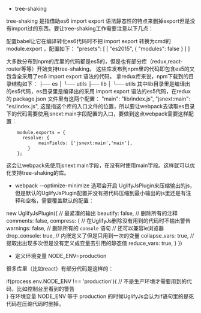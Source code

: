 
* tree-shaking

tree-shaking 是指借助es6 import export 语法静态性的特点来删掉export但是没有import过的东西。要让tree-shaking工作需要注意以下几点：

配置babel让它在编译转化es6代码时不把 import export 转换为cmd的 module.export ，配置如下：
"presets": [
  [
    "es2015",
    {
      "modules": false
    }
  ]
]

大多数分布到npm的库里的代码都是es5的，但是也有部分库（redux,react-router等等）开始支持tree-shaking。
这些库发布到npm里的代码即包含es5的又包含全采用了es6 import export 语法的代码。 拿redux库来说，npm下载到的目录结构如下：
├── es
│   └── utils
├── lib
│   └── utils
其中lib目录里是编译出的es5代码，es目录里是编译出的采用 import export 语法的es5代码，在redux的 package.json 文件里有这两个配置：
"main": "lib/index.js",
"jsnext:main": "es/index.js",
这是指这个库的入口文件的位置，所以要让webpack去读取es目录下的代码需要使用jsnext:main字段配置的入口，要做到这点webpack需要这样配置：

```
    module.exports = {
      resolve: {
            mainFields: ['jsnext:main','main'],
        }
    };
```
这会让webpack先使用jsnext:main字段，在没有时使用main字段。这样就可以优化支持tree-shaking的库。

* webpack --optimize-minimize 选项会开启 UglifyJsPlugin来压缩输出的js，
但是默认的UglifyJsPlugin配置并没有把代码压缩到最小输出的js里还是有注释和空格，需要覆盖默认的配置：

new UglifyJsPlugin({
    // 最紧凑的输出
    beautify: false,
    // 删除所有的注释
    comments: false,
    compress: {
      // 在UglifyJs删除没有用到的代码时不输出警告  
      warnings: false,
      // 删除所有的 `console` 语句
      // 还可以兼容ie浏览器
      drop_console: true,
      // 内嵌定义了但是只用到一次的变量
      collapse_vars: true,
      // 提取出出现多次但是没有定义成变量去引用的静态值
      reduce_vars: true,
    }
})


* 定义环境变量 NODE_ENV=production

很多库里（比如react）有部分代码是这样的：

if(process.env.NODE_ENV !== 'production'){
// 不是生产环境才需要用到的代码，比如控制台里看到的警告    
}
在环境变量 NODE_ENV 等于 production 的时候UglifyJs会认为if语句里的是死代码在压缩代码时删掉。